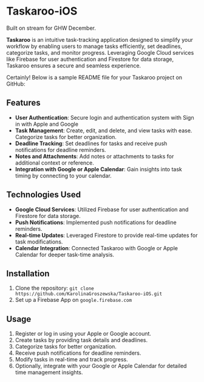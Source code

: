 # Taskaroo-iOS
Built on stream for GHW December. 

**Taskaroo** is an intuitive task-tracking application designed to simplify your workflow by enabling users to manage tasks efficiently, set deadlines, categorize tasks, and monitor progress. Leveraging Google Cloud services like Firebase for user authentication and Firestore for data storage, Taskaroo ensures a secure and seamless experience.

Certainly! Below is a sample README file for your Taskaroo project on GitHub:

## Features
- **User Authentication**: Secure login and authentication system with Sign in with Apple and Google
- **Task Management**: Create, edit, and delete, and view tasks with ease. Categorize tasks for better organization.
- **Deadline Tracking**: Set deadlines for tasks and receive push notifications for deadline reminders.
- **Notes and Attachments**: Add notes or attachments to tasks for additional context or reference.
- **Integration with Google or Apple Calendar**: Gain insights into task timing by connecting to your calendar.

## Technologies Used
- **Google Cloud Services**: Utilized Firebase for user authentication and Firestore for data storage.
- **Push Notifications**: Implemented push notifications for deadline reminders.
- **Real-time Updates**: Leveraged Firestore to provide real-time updates for task modifications.
- **Calendar Integration**: Connected Taskaroo with Google or Apple Calendar for deeper task-time analysis.

## Installation

1. Clone the repository: `git clone https://github.com/KarolinaGroszewska/Taskaroo-iOS.git`
2. Set up a Firebase App on `google.firebase.com`

## Usage
1. Register or log in using your Apple or Google account.
2. Create tasks by providing task details and deadlines.
3. Categorize tasks for better organization.
4. Receive push notifications for deadline reminders.
5. Modify tasks in real-time and track progress.
6. Optionally, integrate with your Google or Apple Calendar for detailed time management insights.
